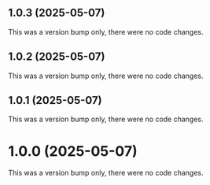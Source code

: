 ## 1.0.3 (2025-05-07)

This was a version bump only, there were no code changes.

## 1.0.2 (2025-05-07)

This was a version bump only, there were no code changes.

## 1.0.1 (2025-05-07)

This was a version bump only, there were no code changes.

# 1.0.0 (2025-05-07)

This was a version bump only, there were no code changes.